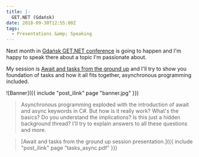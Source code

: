 ```yaml
---
title: |-
  GET.NET (Gdańsk)
date: 2018-09-30T12:55:00Z
tags:
  - Presentations &amp; Speaking
---
```

Next month in [Gdańsk GET.NET conference][1] is going to happen and I'm happy to speak there about a topic I'm passionate about.

<!-- excerpt -->

My session is [Await and tasks from the ground up][2] and I'll try to show you foundation of tasks and how it all fits together, asynchronous programming included.

![Banner]({{ include "post_ilink" page "banner.jpg" }})

> Asynchronous programming exploded with the introduction of await and async keywords in C#. But how is it really work? What's the basics? Do you understand the implications? Is this just a hidden background thread? I'll try to explain answers to all these questions and more. 

> [Await and tasks from the ground up session presentation.]({{ include "post_ilink" page "tasks_async.pdf" }})

[1]: https://konferencjaget.net/en/gdansk
[2]: https://konferencjaget.net/en/gdansk/schedule#228